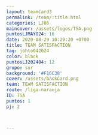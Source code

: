 ```yaml
---
layout: teamCard3
permalink: /team/:title.html
categories: LJ06
maincover: /assets/logos/TSA.png
puntosLJMAYO24: 16
date: 2020-08-29 10:29:20 +0700
title: TEAM SATISFACTION
tag: johto042024
color: black
puntosLJ202404: 12
grupo: sur
background: '#F16C38'
cover: /assets/backCard.png
team: TEAM SATISFACTION
route: /liga-naranja
ID: TSA
puntos: 1
pj: 2



---
```


